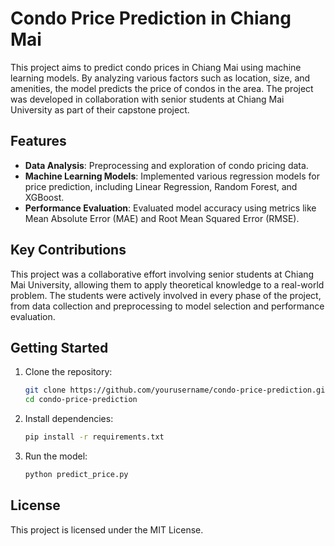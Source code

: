 # Condo Price Prediction in Chiang Mai

This project aims to predict condo prices in Chiang Mai using machine learning models. By analyzing various factors such as location, size, and amenities, the model predicts the price of condos in the area. The project was developed in collaboration with senior students at Chiang Mai University as part of their capstone project.

## Features

- **Data Analysis**: Preprocessing and exploration of condo pricing data.
- **Machine Learning Models**: Implemented various regression models for price prediction, including Linear Regression, Random Forest, and XGBoost.
- **Performance Evaluation**: Evaluated model accuracy using metrics like Mean Absolute Error (MAE) and Root Mean Squared Error (RMSE).

## Key Contributions

This project was a collaborative effort involving senior students at Chiang Mai University, allowing them to apply theoretical knowledge to a real-world problem. The students were actively involved in every phase of the project, from data collection and preprocessing to model selection and performance evaluation.

## Getting Started

1. Clone the repository:
    ```bash
    git clone https://github.com/yourusername/condo-price-prediction.git
    cd condo-price-prediction
    ```

2. Install dependencies:
    ```bash
    pip install -r requirements.txt
    ```

3. Run the model:
    ```bash
    python predict_price.py
    ```

## License

This project is licensed under the MIT License.
